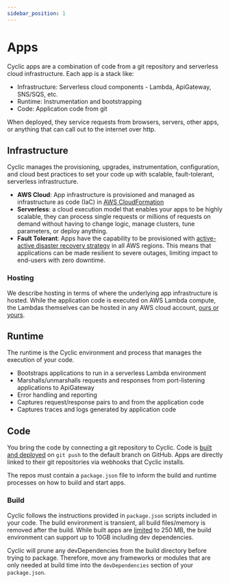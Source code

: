 ```yaml
---
sidebar_position: 1
---
```


# Apps

Cyclic apps are a combination of code from a git repository and serverless cloud infrastructure. Each app is a stack like:
- Infrastructure: Serverless cloud components - Lambda, ApiGateway, SNS/SQS, etc.
- Runtime: Instrumentation and bootstrapping
- Code: Application code from git

When deployed, they service requests from browsers, servers, other apps, or anything that can call out to the internet over http.

## Infrastructure

Cyclic manages the provisioning, upgrades, instrumentation, configuration, and cloud best practices to set your code up with scalable, fault-tolerant, serverless infrastructure.
- **AWS Cloud**: App infrastructure is provisioned and managed as infrastructure as code (IaC) in <a href="https://aws.amazon.com/cloudformation/" target="_blank">AWS CloudFormation</a>
- **Serverless**: a cloud execution model that enables your apps to be highly scalable, they can process single requests or millions of requests on demand without having to change logic, manage clusters, tune parameters, or deploy anything.
- **Fault Tolerant**: Apps have the capability to be provisioned with <a href="https://aws.amazon.com/blogs/architecture/disaster-recovery-dr-architecture-on-aws-part-iv-multi-site-active-active/" target="_blank">active-active disaster recovery strategy</a> in all AWS regions. This means that applications can be made resilient to severe outages, limiting impact to end-users with zero downtime.
### Hosting
We describe hosting in terms of where the underlying app infrastructure is hosted. While the application code is executed on AWS Lambda compute, the Lambdas themselves can be hosted in any AWS cloud account, [ours or yours](./hosting.md).

## Runtime
The runtime is the Cyclic environment and process that manages the execution of your code.
- Bootstraps applications to run in a serverless Lambda environment 
- Marshalls/unmarshalls requests and responses from port-listening applications to ApiGateway  
- Error handling and reporting
- Captures request/response pairs to and from the application code
- Captures traces and logs generated by application code

## Code
You bring the code by connecting a git repository to Cyclic. Code is [built and deployed](../overview/build.md) on `git push` to the default branch on GitHub. Apps are directly linked to their git repositories via webhooks that Cyclic installs. 

The repos must contain a `package.json` file to inform the build and runtime processes on how to build and start apps.  

### Build
Cyclic follows the instructions provided in `package.json` scripts included in your code. The build environment is transient, all build files/memory is removed after the build. While built apps are [limited](../overview/limits.md) to 250 MB, the build environment can support up to 10GB including dev dependencies.

Cyclic will prune any devDependencies from the build directory before trying to package. Therefore, move any frameworks or modules that are only needed at build time into the `devDependencies` section of your `package.json`.
